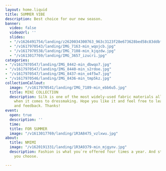 ```yaml
---
layout: home.liquid
title: SUMMER VIBE
description: Best choice for our new season.
banner:
  video: false
  videoUrl: ''
  slides:
  - "/v1626491754/landing/z2620034300763_963c3123f28e673628bed58c83ddbfa2-min_sakdns.jpg"
  - "/v1617970543/landing/IMG_7163-min_wqojcb.jpg"
  - "/v1617970538/landing/IMG_7108-min_kjqzdw.jpg"
  - "/v1613017769/landing/IMG_3657_izucri.jpg"
categories:
- "/v1617970547/landing/IMG_8442-min_dbwqo7.jpg"
- "/v1617970547/landing/IMG_8440-min_s2rdoe.jpg"
- "/v1617970547/landing/IMG_8437-min_o4f5w7.jpg"
- "/v1617970546/landing/IMG_8436-min_tmp5kz.jpg"
collectionCallout:
  image: "/v1617970541/landing/IMG_7189-min_ebb6u5.jpg"
  title: MINI COLLECTION
  description: Silk is one of the most widely-used fabric materials all over the world
    when it comes to dressmaking. Hope you like it and feel free to leave comments
    and feedback. Thanks!
event:
  open: true
  description: ''
  time: 
  title: FOR SUMMER
  image: "/v1613017769/landing/1R3A8475_vzlxwu.jpg"
about:
  title: NMIMI
  image: "/v1620191331/landing/1R3A9379-min_mjgynv.jpg"
  description: Fashion is what you`re offered four times a year. And style is what
    you choose.

---
```

